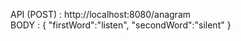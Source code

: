 API (POST) : http://localhost:8080/anagram <br>
BODY : {
	"firstWord":"listen",
	"secondWord":"silent"
}
